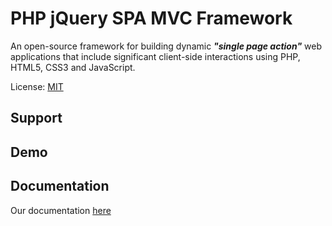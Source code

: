 # PHP jQuery SPA MVC Framework
An open-source framework for building dynamic **_"single page action"_** web applications that include significant client-side interactions using PHP, HTML5, CSS3 and JavaScript.

License: [MIT](https://github.com/ryzaer/php-jquery-spa-mvc/blob/main/LICENSE)
## Support
## Demo
## Documentation
Our documentation [here](https://github.com/ryzaer/php-jquery-spa-mvc-docs)
